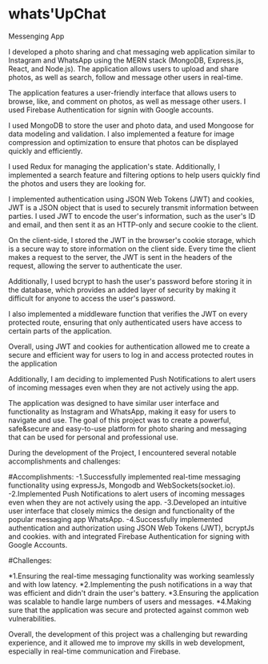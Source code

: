 # whats'UpChat
Messenging App

I developed a photo sharing and chat messaging web application similar to Instagram and WhatsApp using the MERN stack (MongoDB, Express.js, React, and Node.js). The application allows users to upload and share photos, as well as search, follow and message other users in real-time.

The application features a user-friendly interface that allows users to browse, like, and comment on photos, as well as message other users. I used Firebase Authentication for signin with Google accounts. 

I used MongoDB to store the user and photo data, and used Mongoose for data modeling and validation. I also implemented a feature for image compression and optimization to ensure that photos can be displayed quickly and efficiently.

I used Redux for managing the application's state. Additionally, I implemented a search feature and filtering options to help users quickly find the photos and users they are looking for.

I implemented authentication using JSON Web Tokens (JWT) and cookies, JWT is a JSON object that is used to securely transmit information between parties. I used JWT to encode the user's information, such as the user's ID and email, and then sent it as an HTTP-only and secure cookie to the client.

On the client-side, I stored the JWT in the browser's cookie storage, which is a secure way to store information on the client side. Every time the client makes a request to the server, the JWT is sent in the headers of the request, allowing the server to authenticate the user.

Additionally, I used bcrypt to hash the user's password before storing it in the database, which provides an added layer of security by making it difficult for anyone to access the user's password.

I also implemented a middleware function that verifies the JWT on every protected route, ensuring that only authenticated users have access to certain parts of the application.

Overall, using JWT and cookies for authentication allowed me to create a secure and efficient way for users to log in and access protected routes in the application

Additionally, I am deciding to implemented Push Notifications to alert users of incoming messages even when they are not actively using the app.

The application was designed to have similar user interface and functionality as Instagram and WhatsApp, making it easy for users to navigate and use. The goal of this project was to create a powerful, safe&secure and easy-to-use platform for photo sharing and messaging that can be used for personal and professional use.

During the development of the Project, I encountered several notable accomplishments and challenges:

#Accomplishments:
  -1.Successfully implemented real-time messaging functionality using expressJs, Mongodb and WebSockets(socket.io).
  -2.Implemented Push Notifications to alert users of incoming messages even when they are not actively using the app.
  -3.Developed an intuitive user interface that closely mimics the design and functionality of the popular messaging app WhatsApp.
  -4.Successfully implemented authentication and authorization using JSON Web Tokens (JWT), bcryptJs and cookies. with and integrated Firebase Authentication for         signing with Google Accounts.
  
#Challenges:

  *1.Ensuring the real-time messaging functionality was working seamlessly and with low latency.
  *2.Implementing the push notifications in a way that was efficient and didn't drain the user's battery.
  *3.Ensuring the application was scalable to handle large numbers of users and messages.
  *4.Making sure that the application was secure and protected against common web vulnerabilities.
  
Overall, the development of this project was a challenging but rewarding experience, and it allowed me to improve my skills in web development, especially in real-time communication and Firebase.
